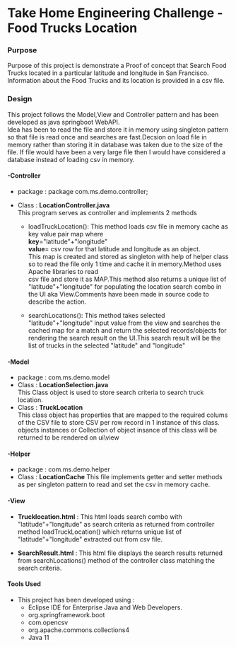 # Take Home Engineering Challenge -  Food Trucks Location
### Purpose

Purpose of this project is demonstrate a Proof of concept that Search Food Trucks located in a particular latitude and longitude in San Francisco.
Information about the Food Trucks and its location is provided in a csv file.

### Design

This project follows the Model,View and Controller pattern and has been developed as java springboot WebAPI.\
Idea has been to read the file and store it in memory using singleton pattern so that file is read once and searches are fast.Decsion on load file in memory rather than storing it in database was taken due to the size of the file. If file would have been a very large file then I would have considered a database instead of loading csv in memory.
 
 #### -Controller
* package : package com.ms.demo.controller;
* Class : **LocationController.java**\
         This program serves as controller and implements 2 methods 

   *  loadTruckLocation(): This method loads csv file in memory cache as key value pair map where\
      **key**="latitude"+"longitude"\
      **value**= csv row for that latitude and longitude as an object.\
      This map is created and stored as singleton with help of helper class so to read the file only 1 time and cache it in memory.Method uses Apache libraries to read  
      csv file and store it as MAP.This method also returns a unique list of "latitude"+"longitude" for populating the location search combo in the UI aka 
      View.Comments have been made in source code to describe the action.
      
   *  searchLocations(): This method takes selected "latitude"+"longitude" input value from the view and searches the cached map for a match and return the selected           records/objects  for rendering the search result on the UI.This search result will be the list of trucks in the selected  "latitude" and "longitude"
      
 #### -Model
 * package : com.ms.demo.model
 * Class : **LocationSelection.java**\
           This Class object is used to store search criteria to search truck location.
 * Class : **TruckLocation**\
           This class object has properties that are mapped to the required colums of the CSV file to store CSV per row record in 1 instance of this class. objects                  instances or Collection of object insance of this class will be returned to be rendered on ui\view
           
 #### -Helper
 * package : com.ms.demo.helper
 * Class : **LocationCache**
           This file implements getter and setter methods as per singleton pattern to read and set the csv in memory cache.
           
 #### -View
 * **Trucklocation.html** : This html loads search combo with "latitude"+"longitude" as search criteria as returned from controller method loadTruckLocation() which returns    unique list of "latitude"+"longitude" extracted out from csv file.
 
 * **SearchResult.html** : This html file displays the search results returned from searchLocations() method of the controller class matching the search criteria.


#### Tools Used
*  This project has been developed using :
   * Eclipse IDE for Enterprise Java and Web Developers.
   * org.springframework.boot
   * com.opencsv
   * org.apache.commons.collections4
   * Java 11
 
